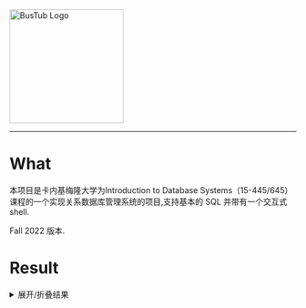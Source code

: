 <img src="logo/bustub-whiteborder.svg" alt="BusTub Logo" height="200">

-----------------

# What

本项目是卡内基梅隆大学为Introduction to Database Systems（15-445/645）课程的一个实现关系数据库管理系统的项目,支持基本的 SQL 并带有一个交互式 shell.

Fall 2022 版本.

# Result

<details>
<summary>展开/折叠结果</summary>

<table style="table-layout:fixed; width:100%;">
  <tr>
    <th style="width:33.33%;">lab1(100/100)</th>
    <th style="width:33.33%;">lab2(95/100)</th>
    <th style="width:33.33%;">lab3(100/100)</th>
  </tr>
  <tr>
    <td style="width:33.33%;">
      <img src="https://github.com/jiangwel/bustub/assets/84135487/8d4b5fde-656f-4fe1-8b38-13513ee405e2" style="max-width:100%;">
      <img src="https://github.com/jiangwel/bustub/assets/84135487/deeb6af5-71cf-450b-9d3e-145494852ad7" style="max-width:100%;">
    </td>
    <td style="width:33.33%;">
      <img src="https://github.com/jiangwel/bustub/assets/84135487/840b2708-01d0-499c-9e10-68765b09c2ff" style="max-width:100%;">
      <img src="https://github.com/jiangwel/bustub/assets/84135487/07ba26a8-62f6-4132-b2f3-a30345227913" style="max-width:100%;">
    </td>
    <td style="width:33.33%;">
      <img src="https://github.com/jiangwel/bustub/assets/84135487/7e191ae2-c3bc-4073-aa6e-142cf2b92862" style="max-width:100%;">
      <img src="https://github.com/jiangwel/bustub/assets/84135487/922dd879-2a3e-48f0-9d87-772be0488b59" style="max-width:100%;">
    </td>
  </tr>
</table>

</details>
